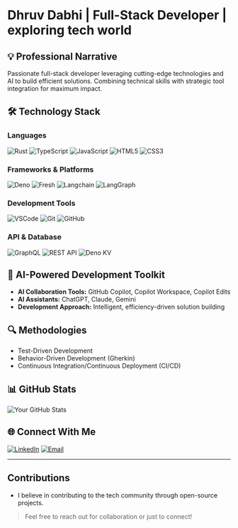 # Dhruv Dabhi | Full-Stack Developer | exploring tech world

## 💡 Professional Narrative
Passionate full-stack developer leveraging cutting-edge technologies and AI to build efficient solutions. Combining technical skills with strategic tool integration for maximum impact.

## 🛠️ Technology Stack

### Languages
![Rust](https://img.shields.io/badge/Rust-000000?style=for-the-badge&logo=rust&logoColor=white)
![TypeScript](https://img.shields.io/badge/TypeScript-007ACC?style=for-the-badge&logo=typescript&logoColor=white)
![JavaScript](https://img.shields.io/badge/JavaScript-F7DF1E?style=for-the-badge&logo=javascript&logoColor=black)
![HTML5](https://img.shields.io/badge/HTML5-E34F26?style=for-the-badge&logo=html5&logoColor=white)
![CSS3](https://img.shields.io/badge/CSS3-1572B6?style=for-the-badge&logo=css3&logoColor=white)

### Frameworks & Platforms
![Deno](https://img.shields.io/badge/Deno-white?style=for-the-badge&logo=deno&logoColor=black)
![Fresh](https://img.shields.io/badge/Fresh-white?style=for-the-badge&logo=deno&logoColor=black)
![Langchain](https://img.shields.io/badge/Langchain-1C3B4E?style=for-the-badge&logo=javascript&logoColor=white)
![LangGraph](https://img.shields.io/badge/LangGraph-1C3B4E?style=for-the-badge&logo=javascript&logoColor=white)

### Development Tools
![VSCode](https://img.shields.io/badge/VSCode-0078D4?style=for-the-badge&logo=visualstudiocode&logoColor=white)
![Git](https://img.shields.io/badge/Git-F05032?style=for-the-badge&logo=git&logoColor=white)
![GitHub](https://img.shields.io/badge/GitHub-100000?style=for-the-badge&logo=github&logoColor=white)

### API & Database
![GraphQL](https://img.shields.io/badge/GraphQL-E10098?style=for-the-badge&logo=graphql&logoColor=white)
![REST API](https://img.shields.io/badge/REST_API-009688?style=for-the-badge&logo=rest&logoColor=white)
![Deno KV](https://img.shields.io/badge/Deno_KV-white?style=for-the-badge&logo=deno&logoColor=black)

## 🤖 AI-Powered Development Toolkit
- **AI Collaboration Tools:** GitHub Copilot, Copilot Workspace, Copilot Edits
- **AI Assistants:** ChatGPT, Claude, Gemini
- **Development Approach:** Intelligent, efficiency-driven solution building

## 🔍 Methodologies
- Test-Driven Development
- Behavior-Driven Development (Gherkin)
- Continuous Integration/Continuous Deployment (CI/CD)

## 📊 GitHub Stats
![Your GitHub Stats](https://github-readme-stats.vercel.app/api?username=yourusername&show_icons=true&theme=radical)

## 🌐 Connect With Me
[![LinkedIn](https://img.shields.io/badge/LinkedIn-0077B5?style=for-the-badge&logo=linkedin&logoColor=white)](https://www.linkedin.com/in/dhruv-dabhi-11371924b/)
[![Email](https://img.shields.io/badge/Email-D14836?style=for-the-badge&logo=gmail&logoColor=white)](mailto:dhruvnek71@gmail.com)

---

## Contributions
- I believe in contributing to the tech community through open-source projects.

> Feel free to reach out for collaboration or just to connect!